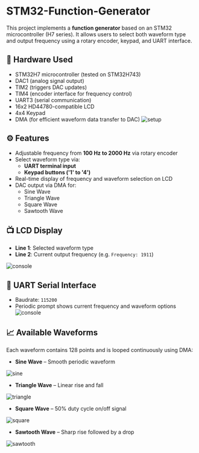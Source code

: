 # STM32-Function-Generator
This project implements a **function generator** based on an STM32 microcontroller (H7 series). It allows users to select both waveform type and output frequency using a rotary encoder, keypad, and UART interface.

## 🔧 Hardware Used

- STM32H7 microcontroller (tested on STM32H743)
- DAC1 (analog signal output)
- TIM2 (triggers DAC updates)
- TIM4 (encoder interface for frequency control)
- UART3 (serial communication)
- 16x2 HD44780-compatible LCD
- 4x4 Keypad
- DMA (for efficient waveform data transfer to DAC)
![setup](images/setup.png)

## ⚙️ Features

- Adjustable frequency from **100 Hz to 2000 Hz** via rotary encoder
- Select waveform type via:
  - **UART terminal input**
  - **Keypad buttons ('1' to '4')**
- Real-time display of frequency and waveform selection on LCD
- DAC output via DMA for:
  - Sine Wave
  - Triangle Wave
  - Square Wave
  - Sawtooth Wave

## 📺 LCD Display

- **Line 1**: Selected waveform type
- **Line 2**: Current output frequency (e.g. `Frequency: 1911`)

![console](images/lcd.png)

## 📡 UART Serial Interface

- Baudrate: `115200`
- Periodic prompt shows current frequency and waveform options
![console](images/console.png)

## 📈 Available Waveforms

Each waveform contains 128 points and is looped continuously using DMA:
- **Sine Wave** – Smooth periodic waveform

![sine](images/sine.png)
- **Triangle Wave** – Linear rise and fall

![triangle](images/triangle.png)
- **Square Wave** – 50% duty cycle on/off signal

![square](images/square.png)
- **Sawtooth Wave** – Sharp rise followed by a drop

![sawtooth](images/sawtooth.png)
